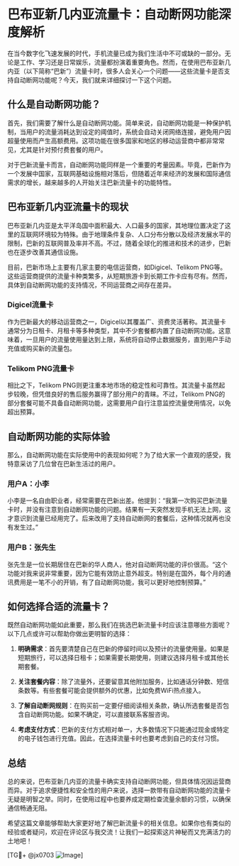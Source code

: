 # 巴布亚新几内亚流量卡：自动断网功能深度解析

在当今数字化飞速发展的时代，手机流量已成为我们生活中不可或缺的一部分。无论是工作、学习还是日常娱乐，流量都扮演着重要角色。然而，在使用巴布亚新几内亚（以下简称“巴新”）流量卡时，很多人会关心一个问题——这些流量卡是否支持自动断网功能呢？今天，我们就来详细探讨一下这个问题。

## 什么是自动断网功能？

首先，我们需要了解什么是自动断网功能。简单来说，自动断网功能是一种保护机制，当用户的流量消耗达到设定的阈值时，系统会自动关闭网络连接，避免用户因超量使用而产生高额费用。这项功能在很多国家和地区的移动运营商中都非常常见，尤其是针对预付费套餐的用户。

对于巴新流量卡而言，自动断网功能同样是一个重要的考量因素。毕竟，巴新作为一个发展中国家，互联网基础设施相对落后，但随着近年来经济的发展和国际通信需求的增长，越来越多的人开始关注巴新流量卡的功能特性。

## 巴布亚新几内亚流量卡的现状

巴布亚新几内亚是太平洋岛国中面积最大、人口最多的国家，其地理位置决定了这里的互联网环境较为特殊。由于地理条件复杂、人口分布分散以及经济发展水平的限制，巴新的互联网普及率并不高。不过，随着全球化的推进和技术的进步，巴新也在逐步改善其通信设施。

目前，巴新市场上主要有几家主要的电信运营商，如Digicel、Telikom PNG等。这些运营商提供的流量卡种类繁多，从短期旅游卡到长期工作卡应有尽有。然而，具体到自动断网功能的支持情况，不同运营商之间存在差异。

### Digicel流量卡

作为巴新最大的移动运营商之一，Digicel以其覆盖广、资费灵活著称。其流量卡通常分为日租卡、月租卡等多种类型，其中不少套餐都内置了自动断网功能。这意味着，一旦用户的流量使用量达到上限，系统将自动停止数据服务，直到用户手动充值或购买新的流量包。

### Telikom PNG流量卡

相比之下，Telikom PNG则更注重本地市场的稳定性和可靠性。其流量卡虽然起步较晚，但凭借良好的售后服务赢得了部分用户的青睐。不过，Telikom PNG的部分套餐可能不具备自动断网功能，这需要用户自行注意监控流量使用情况，以免超出预算。

## 自动断网功能的实际体验

那么，自动断网功能在实际使用中的表现如何呢？为了给大家一个直观的感受，我特意采访了几位曾在巴新生活过的用户。

### 用户A：小李

小李是一名自由职业者，经常需要在巴新出差。他提到：“我第一次购买巴新流量卡时，并没有注意到自动断网功能的问题。结果有一天突然发现手机无法上网，这才意识到流量已经用完了。后来改用了支持自动断网的套餐后，这种情况就再也没有发生过。”

### 用户B：张先生

张先生是一位长期居住在巴新的华人商人，他对自动断网功能的评价很高。“这个功能对我来说非常重要，因为它能有效防止意外超支。特别是在国外，每个月的通讯费用是一笔不小的开销，有了自动断网功能，我可以更好地控制预算。”

## 如何选择合适的流量卡？

既然自动断网功能如此重要，那么我们在挑选巴新流量卡时应该注意哪些方面呢？以下几点或许可以帮助你做出更明智的选择：

1. **明确需求**：首先要清楚自己在巴新的停留时间以及预计的流量使用量。如果是短期旅行，可以选择日租卡；如果需要长期使用，则建议选择月租卡或其他长期套餐。
   
2. **关注套餐内容**：除了流量外，还要留意其他附加服务，比如通话分钟数、短信条数等。有些套餐可能会提供额外的优惠，比如免费WiFi热点接入。

3. **了解自动断网规则**：在购买前一定要仔细阅读相关条款，确认所选套餐是否包含自动断网功能。如果不确定，可以直接联系客服咨询。

4. **考虑支付方式**：巴新的支付方式相对单一，大多数情况下只能通过现金或特定的电子钱包进行充值。因此，在选择流量卡时也要考虑到自己的支付习惯。

## 总结

总的来说，巴布亚新几内亚的流量卡确实支持自动断网功能，但具体情况因运营商而异。对于追求便捷性和安全性的用户来说，选择一款带有自动断网功能的流量卡无疑是明智之举。同时，在使用过程中也要养成定期检查流量余额的习惯，以确保通信畅通无阻。

希望这篇文章能够帮助大家更好地了解巴新流量卡的相关信息。如果你也有类似的经验或者疑问，欢迎在评论区与我交流！让我们一起探索这片神秘而又充满活力的土地吧！

[TG💪+ @jx0703 ![Image](https://github.com/user-attachments/assets/dbca1d08-cadb-493c-b0ec-ad6f7a83f270)]